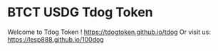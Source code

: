 # BTCT USDG Tdog Token
Welcome to Tdog Token ! https://tdogtoken.github.io/tdog
Or visit us: https://lesp888.github.io/100dog
